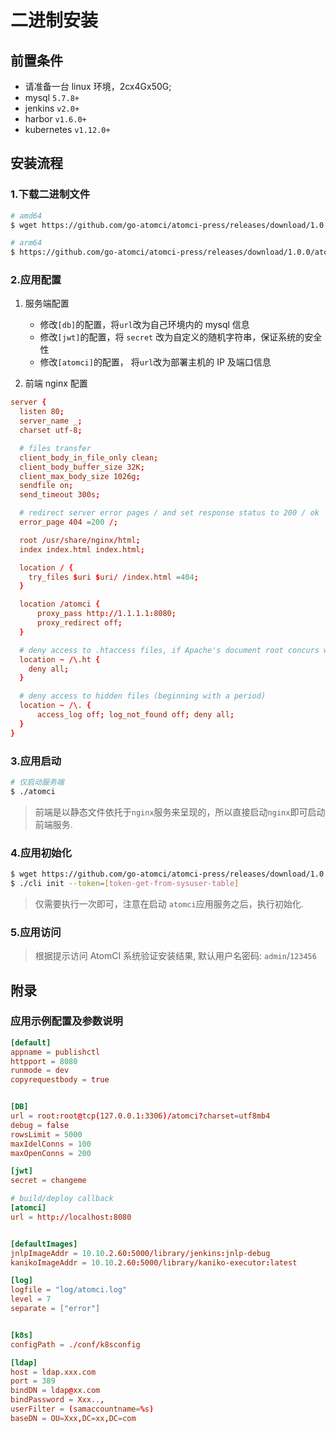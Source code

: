 # 二进制安装

## 前置条件

- 请准备一台 linux 环境，2cx4Gx50G;
- mysql `5.7.8+`
- jenkins `v2.0+`
- harbor `v1.6.0+`
- kubernetes `v1.12.0+`

## 安装流程

### 1.下载二进制文件

```bash
# amd64
$ wget https://github.com/go-atomci/atomci-press/releases/download/1.0.0/atomci-linux-amd64

# arm64
$ https://github.com/go-atomci/atomci-press/releases/download/1.0.0/atomci-linux-arm64
```

### 2.应用配置

1. 服务端配置

   - 修改`[db]`的配置，将`url`改为自己环境内的 mysql 信息
   - 修改`[jwt]`的配置，将 `secret` 改为自定义的随机字符串，保证系统的安全性
   - 修改`[atomci]`的配置， 将`url`改为部署主机的 IP 及端口信息

2. 前端 nginx 配置

```conf
server {
  listen 80;
  server_name _;
  charset utf-8;

  # files transfer
  client_body_in_file_only clean;
  client_body_buffer_size 32K;
  client_max_body_size 1026g;
  sendfile on;
  send_timeout 300s;

  # redirect server error pages / and set response status to 200 / ok
  error_page 404 =200 /;

  root /usr/share/nginx/html;
  index index.html index.html;

  location / {
    try_files $uri $uri/ /index.html =404;
  }

  location /atomci {
      proxy_pass http://1.1.1.1:8080;
      proxy_redirect off;
  }

  # deny access to .htaccess files, if Apache's document root concurs with nginx's one
  location ~ /\.ht {
    deny all;
  }

  # deny access to hidden files (beginning with a period)
  location ~ /\. {
      access_log off; log_not_found off; deny all;
  }
}
```

### 3.应用启动

```bash
# 仅启动服务端
$ ./atomci
```

> 前端是以静态文件依托于`nginx`服务来呈现的，所以直接启动`nginx`即可启动前端服务.


### 4.应用初始化

```bash
$ wget https://github.com/go-atomci/atomci-press/releases/download/1.0.0/cli
$ ./cli init --token=[token-get-from-sysuser-table]
```
> 仅需要执行一次即可，注意在启动 `atomci`应用服务之后，执行初始化.

### 5.应用访问

> 根据提示访问 AtomCI 系统验证安装结果, 默认用户名密码: `admin`/`123456`

## 附录

### 应用示例配置及参数说明

```conf
[default]
appname = publishctl
httpport = 8080
runmode = dev
copyrequestbody = true


[DB]
url = root:root@tcp(127.0.0.1:3306)/atomci?charset=utf8mb4
debug = false
rowsLimit = 5000
maxIdelConns = 100
maxOpenConns = 200

[jwt]
secret = changeme

# build/deploy callback
[atomci]
url = http://localhost:8080


[defaultImages]
jnlpImageAddr = 10.10.2.60:5000/library/jenkins:jnlp-debug
kanikoImageAddr = 10.10.2.60:5000/library/kaniko-executor:latest

[log]
logfile = "log/atomci.log"
level = 7
separate = ["error"]


[k8s]
configPath = ./conf/k8sconfig

[ldap]
host = ldap.xxx.com
port = 389
bindDN = ldap@xx.com
bindPassword = Xxx..,
userFilter = (samaccountname=%s)
baseDN = OU=Xxx,DC=xx,DC=com
```

